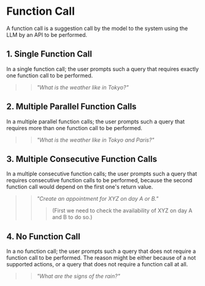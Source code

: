 # Function Call

A function call is a suggestion call by the model to the system using the LLM by an API to be performed.

## 1. Single Function Call

In a single function call; the user prompts such a query that requires exactly one function call to be performed.

>> _"What is the weather like in Tokyo?"_

## 2. Multiple Parallel Function Calls

In a multiple parallel function calls; the user prompts such a query that requires more than one function call to be performed.

>> _"What is the weather like in Tokyo and Paris?"_


## 3. Multiple Consecutive Function Calls

In a multiple consecutive function calls; the user prompts such a query that requires consecutive function calls to be performed, because the second function call would depend on the first one's return value.

>> _"Create an appointment for XYZ on day A or B."_
>>> (First we need to check the availability of XYZ on day A and B to do so.)

## 4. No Function Call

In a no function call; the user prompts such a query that does not require a function call to be performed. The reason might be either because of a not supported actions, or a query that does not require a function call at all.

>> _"What are the signs of the rain?"_

